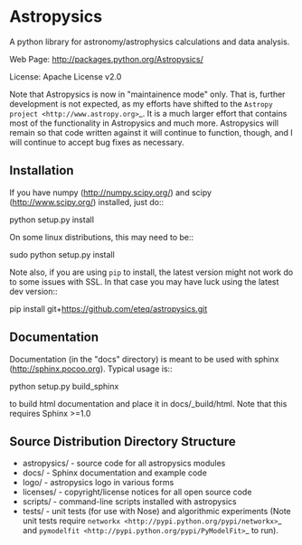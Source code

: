 Astropysics
===========

A python library for astronomy/astrophysics calculations and data analysis.

Web Page: http://packages.python.org/Astropysics/

License: Apache License v2.0

Note that Astropysics is now in "maintainence mode" only.  That is,
further development is not expected, as my efforts have shifted to the
`Astropy project <http://www.astropy.org>`_.  It is a much larger effort
that contains most of the functionality in Astropysics and much more.
Astropysics will remain so that code written against it will continue to
function, though, and I will continue to accept bug fixes as necessary.

Installation
------------

If you have numpy (http://numpy.scipy.org/) and scipy (http://www.scipy.org/) installed, just do::

  python setup.py install

On some linux distributions, this may need to be::

  sudo python setup.py install
  
Note also, if you are using `pip` to install, the latest version might not work do to some issues with SSL. In that case you may have luck using the latest dev version::

  pip install git+https://github.com/eteq/astropysics.git
  

Documentation
-------------

Documentation (in the "docs" directory) is meant to be used with sphinx (http://sphinx.pocoo.org).  Typical usage is::

  python setup.py build_sphinx

to build html documentation and place it in docs/_build/html.  Note that this requires Sphinx >=1.0

Source Distribution Directory Structure
---------------------------------------

* astropysics/ - source code for all astropysics modules
* docs/ - Sphinx documentation and example code
* logo/ - astropysics logo in various forms
* licenses/ - copyright/license notices for all open source code
* scripts/ - command-line scripts installed with astropysics
* tests/ - unit tests (for use with Nose) and algorithmic experiments (Note unit tests require `networkx <http://pypi.python.org/pypi/networkx>`_ and `pymodelfit <http://pypi.python.org/pypi/PyModelFit>`_ to run).

